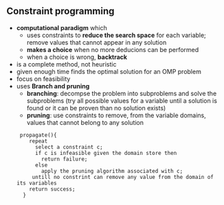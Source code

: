 ## Constraint programming
   - **computational paradigm** which
     - uses constraints to **reduce the search space** for each variable; remove values that cannot appear in any solution
     - **makes a choice** when no more deducions can be performed
     - when a choice is wrong, **backtrack**
   - is a complete method, not heuristic
   - given enough time finds the optimal solution for an OMP problem
   - focus on feasibility
   - uses **Branch and pruning**
     - **branching**: decompse the problem into subproblems and solve the subproblems (try all possible values for a variable until a solution is found or it can be proven than no solution exists)
     - **pruning**: use constraints to remove, from the variable domains, values that cannot belong to any solution
     <pre><code> propagate(){
         repeat
           select a constraint c;
           if c is infeasible given the domain store then
             return failure;
           else
             apply the pruning algorithm associated with c;
          untill no constrint can remove any value from the domain of its variables
         return success;
       }
     </code></pre>

